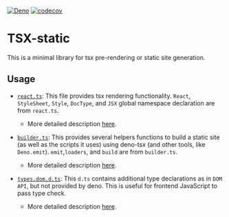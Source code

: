 [![Deno](https://github.com/yw662/deno-tsx/actions/workflows/deno.yml/badge.svg)](https://github.com/yw662/deno-tsx/actions/workflows/deno.yml)
[![codecov](https://codecov.io/gh/yw662/deno-tsx/branch/main/graph/badge.svg?token=1AFX2FSKF9)](https://codecov.io/gh/yw662/deno-tsx)

# TSX-static

This is a minimal library for tsx pre-rendering or static site generation.

## Usage

- [`react.ts`](./doc/react.md): This file provides tsx rendering functionality. `React`, `StyleSheet`, `Style`, `DocType`, and `JSX` global namespace declaration are from `react.ts`.

  - More detailed description [here](./doc/react.md).

- [`builder.ts`](./doc/builder.md): This provides several helpers functions to build a static site (as well as the scripts it uses) using deno-tsx (and other tools, like `Deno.emit`). `emit`,`loaders`, and `build` are from `builder.ts`.

  - More detailed description [here](./doc/builder.md).

- [`types.dom.d.ts`](./doc/dom.d.md): This `d.ts` contains additional type declarations as in `DOM API`, but not provided by deno. This is useful for frontend JavaScript to pass type check.

  - More detailed description [here](./doc/dom.d.md).
